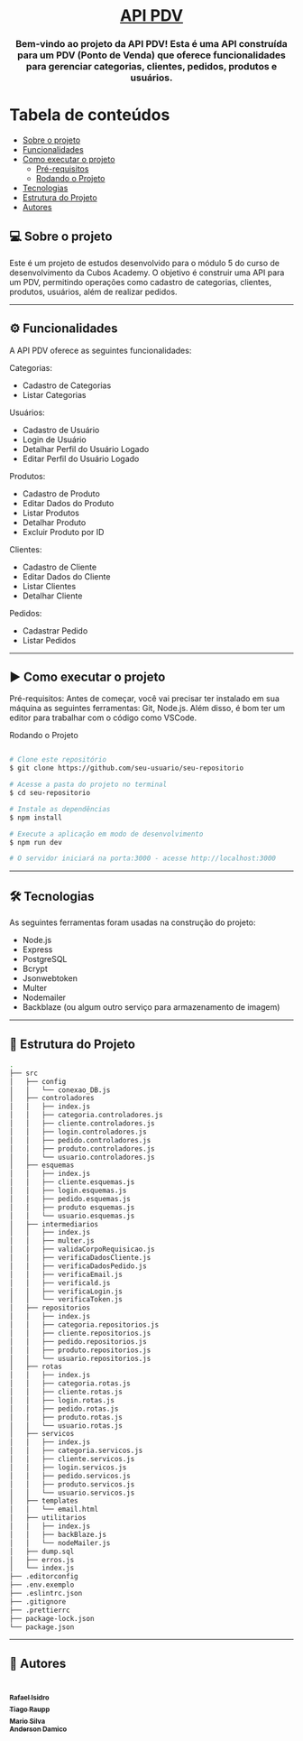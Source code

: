 <h1 align="center">
    <a href="#" alt="API PDV"> API PDV </a>
</h1>
<h3 align="center">
    Bem-vindo ao projeto da API PDV! Esta é uma API construída para um PDV (Ponto de Venda) que oferece funcionalidades para gerenciar categorias, clientes, pedidos, produtos e usuários.
</h3>


Tabela de conteúdos
=================
<!--ts-->
   * [Sobre o projeto](#-sobre-o-projeto)
   * [Funcionalidades](#%EF%B8%8F-funcionalidades)
   * [Como executar o projeto](#%EF%B8%8F-como-executar-o-projeto)
     * [Pré-requisitos](#pré-requisitos)
     * [Rodando o Projeto](#rodando-o-projeto)
   * [Tecnologias](#-tecnologias)
   * [Estrutura do Projeto](#-estrutura-do-projeto)
   * [Autores](#-autores)
<!--te-->

## 💻 Sobre o projeto
Este é um projeto de estudos desenvolvido para o módulo 5 do curso de desenvolvimento da Cubos Academy. O objetivo é construir uma API para um PDV, permitindo operações como cadastro de categorias, clientes, produtos, usuários, além de realizar pedidos.

---

## ⚙️ Funcionalidades
A API PDV oferece as seguintes funcionalidades:

Categorias:
- Cadastro de Categorias
- Listar Categorias

Usuários:
- Cadastro de Usuário
- Login de Usuário
- Detalhar Perfil do Usuário Logado
- Editar Perfil do Usuário Logado

Produtos:
- Cadastro de Produto
- Editar Dados do Produto
- Listar Produtos
- Detalhar Produto
- Excluir Produto por ID

Clientes:
- Cadastro de Cliente
- Editar Dados do Cliente
- Listar Clientes
- Detalhar Cliente

Pedidos:
- Cadastrar Pedido
- Listar Pedidos

---

## ▶️ Como executar o projeto
Pré-requisitos:
Antes de começar, você vai precisar ter instalado em sua máquina as seguintes ferramentas:
Git, Node.js.
Além disso, é bom ter um editor para trabalhar com o código como VSCode.

Rodando o Projeto
```bash

# Clone este repositório
$ git clone https://github.com/seu-usuario/seu-repositorio

# Acesse a pasta do projeto no terminal
$ cd seu-repositorio

# Instale as dependências
$ npm install

# Execute a aplicação em modo de desenvolvimento
$ npm run dev

# O servidor iniciará na porta:3000 - acesse http://localhost:3000

```

---

## 🛠 Tecnologias
As seguintes ferramentas foram usadas na construção do projeto:

- Node.js
- Express
- PostgreSQL
- Bcrypt
- Jsonwebtoken
- Multer
- Nodemailer
- Backblaze (ou algum outro serviço para armazenamento de imagem)

---

## 🧱 Estrutura do Projeto

```sh
.
├── src
│   ├── config
│   │   └── conexao_DB.js
│   ├── controladores
│   │   ├── index.js
│   │   ├── categoria.controladores.js
│   │   ├── cliente.controladores.js
│   │   ├── login.controladores.js
│   │   ├── pedido.controladores.js
│   │   ├── produto.controladores.js
│   │   └── usuario.controladores.js
│   ├── esquemas
│   │   ├── index.js
│   │   ├── cliente.esquemas.js
│   │   ├── login.esquemas.js
│   │   ├── pedido.esquemas.js
│   │   ├── produto esquemas.js
│   │   └── usuario.esquemas.js
│   ├── intermediarios
│   │   ├── index.js
│   │   ├── multer.js
│   │   ├── validaCorpoRequisicao.js
│   │   ├── verificaDadosCliente.js
│   │   ├── verificaDadosPedido.js
│   │   ├── verificaEmail.js
│   │   ├── verificald.js
│   │   ├── verificaLogin.js
│   │   └── verificaToken.js
│   ├── repositorios
│   │   ├── index.js
│   │   ├── categoria.repositorios.js
│   │   ├── cliente.repositorios.js
│   │   ├── pedido.repositorios.js
│   │   ├── produto.repositorios.js
│   │   └── usuario.repositorios.js
│   ├── rotas
│   │   ├── index.js
│   │   ├── categoria.rotas.js
│   │   ├── cliente.rotas.js
│   │   ├── login.rotas.js
│   │   ├── pedido.rotas.js
│   │   ├── produto.rotas.js
│   │   └── usuario.rotas.js
│   ├── servicos
│   │   ├── index.js
│   │   ├── categoria.servicos.js
│   │   ├── cliente.servicos.js
│   │   ├── login.servicos.js
│   │   ├── pedido.servicos.js
│   │   ├── produto.servicos.js
│   │   └── usuario.servicos.js
│   ├── templates
│   │   └── email.html
│   ├── utilitarios
│   │   ├── index.js
│   │   ├── backBlaze.js
│   │   └── nodeMailer.js
│   ├── dump.sql
│   ├── erros.js
│   └── index.js
├── .editorconfig
├── .env.exemplo
├── .eslintrc.json
├── .gitignore
├── .prettierrc
├── package-lock.json
└── package.json

```

---
## 🦸 Autores
<a href="https://github.com/rafael-isidro">
    <br />
    <sub><b>Rafael Isidro</b></sub>
</a>
<a href="https://github.com/tiraupp">
    <br />
    <sub><b>Tiago Raupp</b></sub>
</a> 
<a href="https://github.com/mariosilva81">
    <br />
    <sub><b>Mario Silva</b></sub>
</a>
<a href="https://github.com/AndersonDamico">
    <br />
    <sub><b>Anderson Damico</b></sub>
</a>

